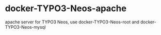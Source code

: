 docker-TYPO3-Neos-apache
========================

apache server for TYPO3 Neos, use docker-TYPO3-Neos-root and docker-TYPO3-Neos-mysql
